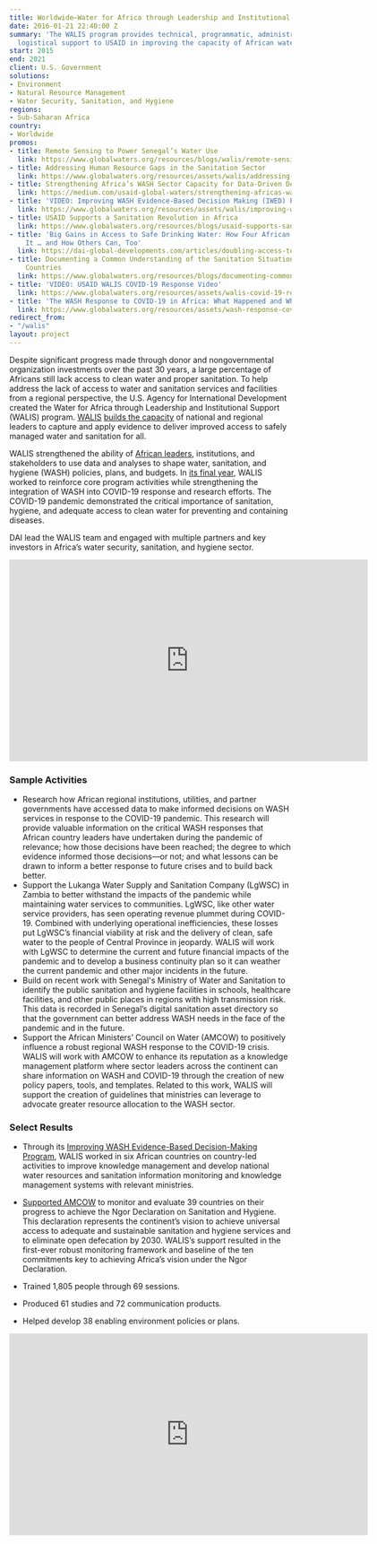 ```yaml
---
title: Worldwide—Water for Africa through Leadership and Institutional Support (WALIS)
date: 2016-01-21 22:40:00 Z
summary: 'The WALIS program provides technical, programmatic, administrative, and
  logistical support to USAID in improving the capacity of African water sectors. '
start: 2015
end: 2021
client: U.S. Government
solutions:
- Environment
- Natural Resource Management
- Water Security, Sanitation, and Hygiene
regions:
- Sub-Saharan Africa
country:
- Worldwide
promos:
- title: Remote Sensing to Power Senegal’s Water Use
  link: https://www.globalwaters.org/resources/blogs/walis/remote-sensing-power-senegals-water-use
- title: Addressing Human Resource Gaps in the Sanitation Sector
  link: https://www.globalwaters.org/resources/assets/walis/addressing-human-resource-gaps-sanitation-sector
- title: Strengthening Africa’s WASH Sector Capacity for Data-Driven Decision-Making
  link: https://medium.com/usaid-global-waters/strengthening-africas-wash-sector-capacity-for-data-driven-decision-making-99c0c8caf6b
- title: 'VIDEO: Improving WASH Evidence-Based Decision Making (IWED) Program-Summary'
  link: https://www.globalwaters.org/resources/assets/walis/improving-wash-evidence-based-decision-making-iwed-program-summary
- title: USAID Supports a Sanitation Revolution in Africa
  link: https://www.globalwaters.org/resources/blogs/usaid-supports-sanitation-revolution-africa
- title: 'Big Gains in Access to Safe Drinking Water: How Four African Countries Did
    It … and How Others Can, Too'
  link: https://dai-global-developments.com/articles/doubling-access-to-safe-drinking-water-how-four-african-countries-did-it-and-how-others-can-too
- title: Documenting a Common Understanding of the Sanitation Situation in Five African
    Countries
  link: https://www.globalwaters.org/resources/blogs/documenting-common-understanding-sanitation-situation-five-african-countries
- title: 'VIDEO: USAID WALIS COVID-19 Response Video'
  link: https://www.globalwaters.org/resources/assets/walis-covid-19-response-video
- title: 'The WASH Response to COVID-19 in Africa: What Happened and What’s Next?'
  link: https://www.globalwaters.org/resources/assets/wash-response-covid-19-africa-what-happened-and-whats-next
redirect_from:
- "/walis"
layout: project
---
```


Despite significant progress made through donor and nongovernmental organization investments over the past 30 years, a large percentage of Africans still lack access to clean water and proper sanitation. To help address the lack of access to water and sanitation services and facilities from a regional perspective, the U.S. Agency for International Development created the Water for Africa through Leadership and Institutional Support (WALIS) program. [WALIS](https://www.globalwaters.org/walis) [builds the capacity](https://www.youtube.com/playlist?list=PL6ps-GXU9LQpxzSHNREGMfoE8WOPU4Zp6) of national and regional leaders to capture and apply evidence to deliver improved access to safely managed water and sanitation for all.

WALIS strengthened the ability of [African leaders](https://www.globalwaters.org/resources/assets/snapshot-stockholm-building-africa%E2%80%99s-leadership-sanitation-recap), institutions, and stakeholders to use data and analyses to shape water, sanitation, and hygiene (WASH) policies, plans, and budgets. In [its final year](https://www.globalwaters.org/resources/assets/walis-final-summary-report), WALIS worked to reinforce core program activities while strengthening the integration of WASH into COVID-19 response and research efforts. The COVID-19 pandemic demonstrated the critical importance of sanitation, hygiene, and adequate access to clean water for preventing and containing diseases.

DAI lead the WALIS team and engaged with multiple partners and key investors in Africa’s water security, sanitation, and hygiene sector.

<iframe src="https://player.vimeo.com/video/400294186" width="640" height="360" frameborder="0" allow="autoplay; fullscreen" allowfullscreen></iframe>

### Sample Activities

* Research how African regional institutions, utilities, and partner governments have accessed data to make informed decisions on WASH services in response to the COVID-19 pandemic. This research will provide valuable information on the critical WASH responses that African country leaders have undertaken during the pandemic of relevance; how those decisions have been reached; the degree to which evidence informed those decisions—or not; and what lessons can be drawn to inform a better response to future crises and to build back better.
* Support the Lukanga Water Supply and Sanitation Company (LgWSC) in Zambia to better withstand the impacts of the pandemic while maintaining water services to communities. LgWSC, like other water service providers, has seen operating revenue plummet during COVID-19. Combined with underlying operational inefficiencies, these losses put LgWSC’s financial viability at risk and the delivery of clean, safe water to the people of Central Province in jeopardy. WALIS will work with LgWSC to determine the current and future financial impacts of the pandemic and to develop a business continuity plan so it can weather the current pandemic and other major incidents in the future.
* Build on recent work with Senegal's Ministry of Water and Sanitation to identify the public sanitation and hygiene facilities in schools, healthcare facilities, and other public places in regions with high transmission risk. This data is recorded in Senegal’s digital sanitation asset directory so that the government can better address WASH needs in the face of the pandemic and in the future.
* Support the African Ministers’ Council on Water (AMCOW) to positively influence a robust regional WASH response to the COVID-19 crisis. WALIS will work with AMCOW to enhance its reputation as a knowledge management platform where sector leaders across the continent can share information on WASH and COVID-19 through the creation of new policy papers, tools, and templates. Related to this work, WALIS will support the creation of guidelines that ministries can leverage to advocate greater resource allocation to the WASH sector.

### Select Results

* Through its [Improving WASH Evidence-Based Decision-Making Program](https://www.youtube.com/playlist?list=PL6ps-GXU9LQpxzSHNREGMfoE8WOPU4Zp6), WALIS worked in six African countries on country-led activities to improve knowledge management and develop national water resources and sanitation information monitoring and knowledge management systems with relevant ministries.
* [Supported AMCOW](https://www.globalwaters.org/resources/blogs/usaid-supports-sanitation-revolution-africa) to monitor and evaluate 39 countries on their progress to achieve the Ngor Declaration on Sanitation and Hygiene. This declaration represents the continent’s vision to achieve universal access to adequate and sustainable sanitation and hygiene services and to eliminate open defecation by 2030. WALIS’s support resulted in the first-ever robust monitoring framework and baseline of the ten commitments key to achieving Africa’s vision under the Ngor Declaration.

* Trained 1,805 people through 69 sessions.
* Produced 61 studies and 72 communication products.
* Helped develop 38 enabling environment policies or plans.

<iframe src="https://player.vimeo.com/video/234027383" width="640" height="360" frameborder="0" webkitallowfullscreen mozallowfullscreen allowfullscreen></iframe>

